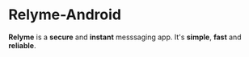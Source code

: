 # Relyme-Android

**Relyme** is a **secure** and **instant** messsaging app. It's **simple**, **fast** and **reliable**.
